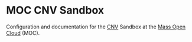 # MOC CNV Sandbox

Configuration and documentation for the [CNV][] Sandbox at the [Mass Open Cloud][] (MOC).

[cnv]: https://www.redhat.com/en/resources/container-native-virtualization
[mass open cloud]: https://massopen.cloud/
